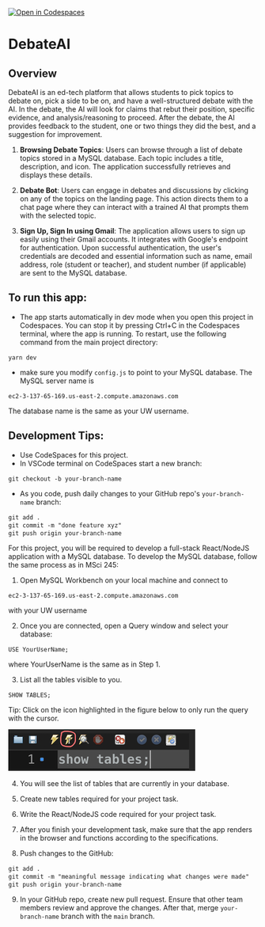 [![Open in Codespaces](https://classroom.github.com/assets/launch-codespace-7f7980b617ed060a017424585567c406b6ee15c891e84e1186181d67ecf80aa0.svg)](https://classroom.github.com/open-in-codespaces?assignment_repo_id=13372103)

# DebateAI

## Overview
DebateAI is an ed-tech platform that allows students to pick topics to debate on, pick a side to be on, and have a well-structured debate with the AI. In the debate, the AI will look for claims that rebut their position, specific evidence, and analysis/reasoning to proceed.  After the debate, the AI provides feedback to the student, one or two things they did the best, and a suggestion for improvement. 


1. **Browsing Debate Topics**: Users can browse through a list of debate topics stored in a MySQL database. Each topic includes a title, description, and icon. The application successfully retrieves and displays these details. 

2. **Debate Bot**: Users can engage in debates and discussions by clicking on any of the topics on the landing page. This action directs them to a chat page where they can interact with a trained AI that prompts them with the selected topic.

3. **Sign Up, Sign In using Gmail**: The application allows users to sign up easily using their Gmail accounts. It integrates with Google's endpoint for authentication. Upon successful authentication, the user's credentials are decoded and essential information such as name, email address, role (student or teacher), and student number (if applicable) are sent to the MySQL database. 





## To run this app:

- The app starts automatically in dev mode when you open this project in Codespaces. You can stop it by pressing Ctrl+C in the Codespaces terminal, where the app is running. To restart, use the following command from the main project directory:

```
yarn dev
```

- make sure you modify `config.js` to point to your MySQL database. The MySQL server name is

```
ec2-3-137-65-169.us-east-2.compute.amazonaws.com
```
The database name is the same as your UW username.


## Development Tips:

- Use CodeSpaces for this project.
- In VSCode terminal on CodeSpaces start a new branch:

```
git checkout -b your-branch-name
```

- As you code, push daily changes to your GitHub repo's `your-branch-name` branch:

```
git add .
git commit -m "done feature xyz"
git push origin your-branch-name
```

For this project, you will be required to develop a full-stack React/NodeJS application with a MySQL database. To develop the MySQL database, follow the same process as in MSci 245:

1. Open MySQL Workbench on your local machine and connect to

```
ec2-3-137-65-169.us-east-2.compute.amazonaws.com
```

with your UW username

2. Once you are connected, open a Query window and select your database:

```
USE YourUserName;
```

where YourUserName is the same as in Step 1.

3. List all the tables visible to you.

```
SHOW TABLES;
```

Tip: Click on the icon highlighted in the figure below to only run the query with the cursor.

![image](/img/screen1.png)

4. You will see the list of tables that are currently in your database.

5. Create new tables required for your project task.

6. Write the React/NodeJS code required for your project task.

7. After you finish your development task, make sure that the app renders in the browser and functions according to the specifications.

8. Push changes to the GitHub:

```
git add .
git commit -m "meaningful message indicating what changes were made"
git push origin your-branch-name
```

9. In your GitHub repo, create new pull request. Ensure that other team members review and approve the changes. After that, merge `your-branch-name` branch with the `main` branch.
